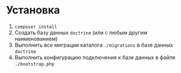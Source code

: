 # Установка

1. `composer install`
2. Создать базу данных `doctrine` (или с любым другим наименованием)
3. Выполнить все миграции каталога `./migrations` в базе данных `doctrine`
4. Выполнить конфигурацию подключения к базе данных в файле `./bootstrap.php`
